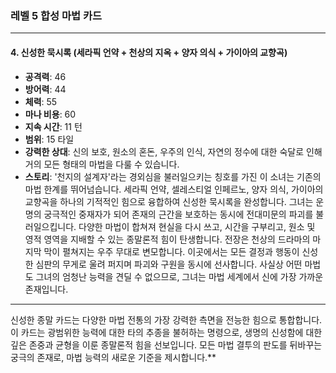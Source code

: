 ### 레벨 5 합성 마법 카드

---

#### 4. 신성한 묵시록 (세라픽 언약 + 천상의 지옥 + 양자 의식 + 가이아의 교향곡)

- **공격력**: 46
- **방어력**: 44
- **체력**: 55
- **마나 비용**: 60
- **지속 시간**: 11 턴
- **범위**: 15 타일
- **강력한 상대**: 신의 보호, 원소의 혼돈, 우주의 인식, 자연의 정수에 대한 숙달로 인해 거의 모든 형태의 마법을 다룰 수 있습니다.
- **스토리**: '천지의 설계자'라는 경외심을 불러일으키는 칭호를 가진 이 소녀는 기존의 마법 한계를 뛰어넘습니다. 세라픽 언약, 셀레스티얼 인페르노, 양자 의식, 가이아의 교향곡을 하나의 기적적인 힘으로 융합하여 신성한 묵시록을 완성합니다. 그녀는 운명의 궁극적인 중재자가 되어 존재의 근간을 보호하는 동시에 전대미문의 파괴를 불러일으킵니다. 다양한 마법이 합쳐져 현실을 다시 쓰고, 시간을 구부리고, 원소 및 영적 영역을 지배할 수 있는 종말론적 힘이 탄생합니다. 전장은 천상의 드라마의 마지막 막이 펼쳐지는 우주 무대로 변모합니다. 이곳에서는 모든 결정과 행동이 신성한 심판의 무게로 울려 퍼지며 파괴와 구원을 동시에 선사합니다. 사실상 어떤 마법도 그녀의 엄청난 능력을 견딜 수 없으므로, 그녀는 마법 세계에서 신에 가장 가까운 존재입니다.

---

신성한 종말 카드는 다양한 마법 전통의 가장 강력한 측면을 전능한 힘으로 통합합니다. 이 카드는 광범위한 능력에 대한 타의 추종을 불허하는 명령으로, 생명의 신성함에 대한 깊은 존중과 균형을 이룬 종말론적 힘을 선보입니다. 모든 마법 결투의 판도를 뒤바꾸는 궁극의 존재로, 마법 능력의 새로운 기준을 제시합니다.**